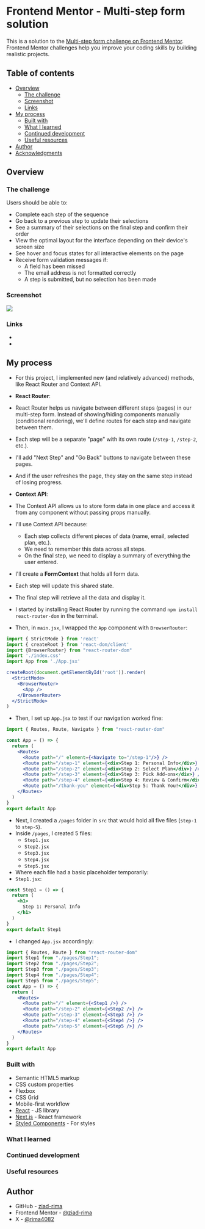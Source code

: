 # Frontend Mentor - Multi-step form solution

This is a solution to the [Multi-step form challenge on Frontend Mentor](https://www.frontendmentor.io/challenges/multistep-form-YVAnSdqQBJ). Frontend Mentor challenges help you improve your coding skills by building realistic projects. 

## Table of contents

- [Overview](#overview)
  - [The challenge](#the-challenge)
  - [Screenshot](#screenshot)
  - [Links](#links)
- [My process](#my-process)
  - [Built with](#built-with)
  - [What I learned](#what-i-learned)
  - [Continued development](#continued-development)
  - [Useful resources](#useful-resources)
- [Author](#author)
- [Acknowledgments](#acknowledgments)

## Overview

### The challenge

Users should be able to:

- Complete each step of the sequence
- Go back to a previous step to update their selections
- See a summary of their selections on the final step and confirm their order
- View the optimal layout for the interface depending on their device's screen size
- See hover and focus states for all interactive elements on the page
- Receive form validation messages if:
  - A field has been missed
  - The email address is not formatted correctly
  - A step is submitted, but no selection has been made

### Screenshot

![](./screenshot.jpg)


### Links

- []()
- []()

## My process

- For this project, I implemented new (and relatively advanced) methods, like React Router and Context API. 

- **React Router**:
- React Router helps us navigate between different steps (pages) in our multi-step form. Instead of showing/hiding components manually (conditional rendering), we'll define routes for each step and navigate between them.
- Each step will be a separate "page" with its own route (`/step-1`, `/step-2`, etc.).
- I'll add "Next Step" and "Go Back" buttons to navigate between these pages.
- And if the user refreshes the page, they stay on the same step instead of losing progress.

- **Context API**:
- The Context API allows us to store form data in one place and access it from any component without passing props manually. 
- I'll use Context API because:
  - Each step collects different pieces of data (name, email, selected plan, etc.).
  - We need to remember this data across all steps.
  - On the final step, we need to display a summary of everything the user entered.

- I'll create a **FormContext** that holds all form data.
- Each step will update this shared state.
- The final step will retrieve all the data and display it.

- I started by installing React Router by running the command `npm install react-router-dom` in the terminal.
- Then, in `main.jsx`, I wrapped the `App` component with `BrowserRouter`:
```jsx
import { StrictMode } from 'react'
import { createRoot } from 'react-dom/client'
import {BrowserRouter} from "react-router-dom"
import './index.css'
import App from './App.jsx'

createRoot(document.getElementById('root')).render(
  <StrictMode>
    <BrowserRouter>
      <App />
    </BrowserRouter> 
  </StrictMode>
)
```

- Then, I set up `App.jsx` to test if our navigation worked fine:
```jsx
import { Routes, Route, Navigate } from "react-router-dom"

const App = () => {
  return (
    <Routes>
      <Route path="/" element={<Navigate to="/step-1"/>} />
      <Route path="/step-1" element={<div>Step 1: Personal Info</div>} />
      <Route path="/step-2" element={<div>Step 2: Select Plan</div>} />
      <Route path="/step-3" element={<div>Step 3: Pick Add-ons</div>} />
      <Route path="/step-4" element={<div>Step 4: Review & Confirm</div>} />
      <Route path="/thank-you" element={<div>Step 5: Thank You!</div>} />
    </Routes>
  )
}
export default App
```

- Next, I created a `/pages` folder in `src` that would hold all five files (`step-1` to `step-5`).
- Inside `/pages`, I created 5 files:
  - `Step1.jsx`
  - `Step2.jsx`
  - `Step3.jsx`
  - `Step4.jsx`
  - `Step5.jsx`
- Where each file had a basic placeholder temporarily:
- `Step1.jsx`:
```jsx
const Step1 = () => {
  return (
    <h1>
      Step 1: Personal Info
    </h1>
  )
}
export default Step1
```

- I changed `App.jsx` accordingly:
```jsx
import { Routes, Route } from "react-router-dom"
import Step1 from "./pages/Step1";
import Step2 from "./pages/Step2";
import Step3 from "./pages/Step3";
import Step4 from "./pages/Step4";
import Step5 from "./pages/Step5";
const App = () => {
  return (
    <Routes>
      <Route path="/" element={<Step1 />} />
      <Route path="/step-2" element={<Step2 />} />
      <Route path="/step-3" element={<Step3 />} />
      <Route path="/step-4" element={<Step4 />} />
      <Route path="/step-5" element={<Step5 />} />
    </Routes>
  )
}
export default App
```

### Built with

- Semantic HTML5 markup
- CSS custom properties
- Flexbox
- CSS Grid
- Mobile-first workflow
- [React](https://reactjs.org/) - JS library
- [Next.js](https://nextjs.org/) - React framework
- [Styled Components](https://styled-components.com/) - For styles

### What I learned


### Continued development


### Useful resources


## Author

- GitHub - [ziad-rima](https://github.com/ziad-rima)
- Frontend Mentor - [@ziad-rima](https://www.frontendmentor.io/profile/ziad-rima)
- X - [@rima4082](https://x.com/rima4082)


